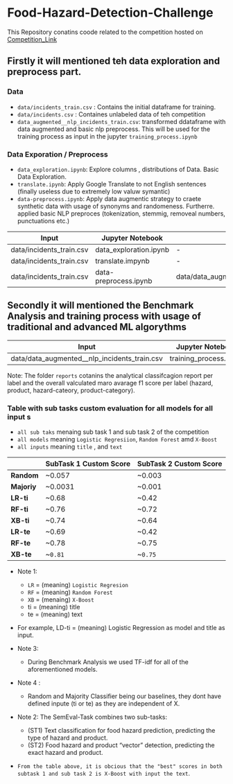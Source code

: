 # Food-Hazard-Detection-Challenge

This Repository conatins coode related to the competition hosted on [Competition_Link](https://food-hazard-detection-semeval-2025.github.io/)

## Firstly it will mentioned teh data exploration and preprocess part.

### Data
- `data/incidents_train.csv` : Contains the initial dataframe for training. 
- `data/incidents.csv` : Containes unlabeled data of teh competition 
- `data_augmented__nlp_incidents_train.csv`: transformed ddataframe with data augmented and basic nlp preprocess. This will be used for the training process as input in the jupyter  `training_process.ipynb`

### Data Exporation / Preprocess 
- `data_exploration.ipynb`: Explore columns , distributions of Data. Basic Data Exploration. 
- `translate.ipynb`: Apply Google Translate to not English sentences (finally useless due to extremely low valuw symantic)
- `data-preprocess.ipynb`: Apply data augmentic strategy to craete synthetic data with usage of synonyms and randomeness. Furtherre. applied basic NLP preproces (tokenization, stemmig, removeal numbers, punctuations etc.)

| Input       | Jupyter Notebook      | Output     |
|----------------|----------------|----------------|
| data/incidents_train.csv | data_exploration.ipynb | - |
| data/incidents_train.csv |translate.impynb| - |
| data/incidents_train.csv | data-preprocess.ipynb| data/data_augmented__nlp_incidents_train.csv |

## Secondly it will mentioned the Benchmark Analysis and training process with usage of traditional and advanced ML algorythms

| Input       | Jupyter Notebook      | Output     |
|----------------|----------------|----------------|
| data/data_augmented__nlp_incidents_train.csv  | training_process.ipynb | reports/ |

Note: The folder `reports` cotanins the analytical classifcagion report per label and the overall valculated maro avarage f1 score per label (hazard, product, hazard-cateory, product-category).

### Table with sub tasks custom evaluation for all models for all input s 
- `all sub taks` menaing sub task 1 and sub task 2 of the competition 
- `all models` meaning `Logistic Regresiion`, `Random Forest` amd `X-Boost`
- `all inputs` meaning `title` , and `text`


|       | **SubTask 1 Custom Score**    | **SubTask 2 Custom Score**     |
|---------------|---------------|---------------|
| **Random** | ~0.057| ~0.003 |
| **Majoriy** | ~0.0031 | ~0.001 |
| **LR-ti** | ~0.68 | ~0.42 |
| **RF-ti** | ~0.76 | ~0.72 |
| **XB-ti** | ~0.74 | ~0.64 |
| **LR-te** | ~0.69 | ~0.42 |
| **RF-te** | ~0.78 | ~0.75 |
| **XB-te** | ~`0.81`| ~`0.75` |

- Note 1: 
    - `LR` = (meaning) `Logistic Regresion`
    - `RF` = (meaning) `Random Forest`
    - `XB` = (menaing) `X-Boost`
    - ti = (meaning) title
    - te = (meaning) text 

- For example, LD-ti = (meaning) Logistic Regression as model and title as input.  

- Note 3: 
    - During Benchmark Analysis we used TF-idf for all of the aforementioned models.

- Note 4 : 
    - Random and Majority Classifier being our baselines, they dont have defined inpute (ti or te) as they are independent of X.

- Note 2: The SemEval-Task combines two sub-tasks:
    - (ST1) Text classification for food hazard prediction, predicting the type of hazard and product.
    - (ST2) Food hazard and product “vector” detection, predicting the exact hazard and product.

- `From the table above, it is obcious that the "best" scores in both subtask 1 and sub task 2 is X-Boost with input the text`.